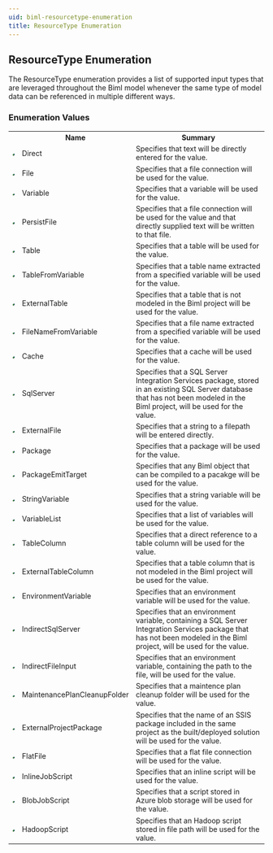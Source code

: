 ```yaml
---
uid: biml-resourcetype-enumeration
title: ResourceType Enumeration
---
```


## ResourceType Enumeration

<div class="LanguageSummary"><div class ="SummaryItem">The ResourceType enumeration provides a list of supported input types that are leveraged throughout the Biml model whenever the same type of model data can be referenced in multiple different ways.</div></div>
<div class="EnumValueGroup">

### Enumeration Values

<table id="EnumValue" class="MemberList"><tbody><tr><th class="MemberTypeIconColumnHeader">&nbsp;</th><th class="MemberNameColumnHeader">Name</th><th class="MemberSummaryColumnHeader">Summary</th></tr><tr class="cd0"><td align="center" class="MemberTypeIcon"><img src="enumValue.png"></img></td><td class="MemberName">Direct</td><td class="MemberSummary"><div class ="SummaryItem">Specifies that text will be directly entered for the value.</div></td></tr><tr class="cd1"><td align="center" class="MemberTypeIcon"><img src="enumValue.png"></img></td><td class="MemberName">File</td><td class="MemberSummary"><div class ="SummaryItem">Specifies that a file connection will be used for the value.</div></td></tr><tr class="cd0"><td align="center" class="MemberTypeIcon"><img src="enumValue.png"></img></td><td class="MemberName">Variable</td><td class="MemberSummary"><div class ="SummaryItem">Specifies that a variable will be used for the value.</div></td></tr><tr class="cd1"><td align="center" class="MemberTypeIcon"><img src="enumValue.png"></img></td><td class="MemberName">PersistFile</td><td class="MemberSummary"><div class ="SummaryItem">Specifies that a file connection will be used for the value and that directly supplied text will be written to that file.</div></td></tr><tr class="cd0"><td align="center" class="MemberTypeIcon"><img src="enumValue.png"></img></td><td class="MemberName">Table</td><td class="MemberSummary"><div class ="SummaryItem">Specifies that a table will be used for the value.</div></td></tr><tr class="cd1"><td align="center" class="MemberTypeIcon"><img src="enumValue.png"></img></td><td class="MemberName">TableFromVariable</td><td class="MemberSummary"><div class ="SummaryItem">Specifies that a table name extracted from a specified variable will be used for the value.</div></td></tr><tr class="cd0"><td align="center" class="MemberTypeIcon"><img src="enumValue.png"></img></td><td class="MemberName">ExternalTable</td><td class="MemberSummary"><div class ="SummaryItem">Specifies that a table that is not modeled in the Biml project will be used for the value.</div></td></tr><tr class="cd1"><td align="center" class="MemberTypeIcon"><img src="enumValue.png"></img></td><td class="MemberName">FileNameFromVariable</td><td class="MemberSummary"><div class ="SummaryItem">Specifies that a file name extracted from a specified variable will be used for the value.</div></td></tr><tr class="cd0"><td align="center" class="MemberTypeIcon"><img src="enumValue.png"></img></td><td class="MemberName">Cache</td><td class="MemberSummary"><div class ="SummaryItem">Specifies that a cache will be used for the value.</div></td></tr><tr class="cd1"><td align="center" class="MemberTypeIcon"><img src="enumValue.png"></img></td><td class="MemberName">SqlServer</td><td class="MemberSummary"><div class ="SummaryItem">Specifies that a SQL Server Integration Services package, stored in an existing SQL Server database that has not been modeled in the Biml project, will be used for the value.</div></td></tr><tr class="cd0"><td align="center" class="MemberTypeIcon"><img src="enumValue.png"></img></td><td class="MemberName">ExternalFile</td><td class="MemberSummary"><div class ="SummaryItem">Specifies that a string to a filepath will be entered directly.</div></td></tr><tr class="cd1"><td align="center" class="MemberTypeIcon"><img src="enumValue.png"></img></td><td class="MemberName">Package</td><td class="MemberSummary"><div class ="SummaryItem">Specifies that a package will be used for the value.</div></td></tr><tr class="cd0"><td align="center" class="MemberTypeIcon"><img src="enumValue.png"></img></td><td class="MemberName">PackageEmitTarget</td><td class="MemberSummary"><div class ="SummaryItem">Specifies that any Biml object that can be compiled to a pacakge will be used for the value.</div></td></tr><tr class="cd1"><td align="center" class="MemberTypeIcon"><img src="enumValue.png"></img></td><td class="MemberName">StringVariable</td><td class="MemberSummary"><div class ="SummaryItem">Specifies that a string variable will be used for the value.</div></td></tr><tr class="cd0"><td align="center" class="MemberTypeIcon"><img src="enumValue.png"></img></td><td class="MemberName">VariableList</td><td class="MemberSummary"><div class ="SummaryItem">Specifies that a list of variables will be used for the value.</div></td></tr><tr class="cd1"><td align="center" class="MemberTypeIcon"><img src="enumValue.png"></img></td><td class="MemberName">TableColumn</td><td class="MemberSummary"><div class ="SummaryItem">Specifies that a direct reference to a table column will be used for the value.</div></td></tr><tr class="cd0"><td align="center" class="MemberTypeIcon"><img src="enumValue.png"></img></td><td class="MemberName">ExternalTableColumn</td><td class="MemberSummary"><div class ="SummaryItem">Specifies that a table column that is not modeled in the Biml project will be used for the value.</div></td></tr><tr class="cd1"><td align="center" class="MemberTypeIcon"><img src="enumValue.png"></img></td><td class="MemberName">EnvironmentVariable</td><td class="MemberSummary"><div class ="SummaryItem">Specifies that an environment variable will be used for the value.</div></td></tr><tr class="cd0"><td align="center" class="MemberTypeIcon"><img src="enumValue.png"></img></td><td class="MemberName">IndirectSqlServer</td><td class="MemberSummary"><div class ="SummaryItem">Specifies that an environment variable, containing a SQL Server Integration Services package that has not been modeled in the Biml project, will be used for the value.</div></td></tr><tr class="cd1"><td align="center" class="MemberTypeIcon"><img src="enumValue.png"></img></td><td class="MemberName">IndirectFileInput</td><td class="MemberSummary"><div class ="SummaryItem">Specifies that an environment variable, containing the path to the file, will be used for the value.</div></td></tr><tr class="cd0"><td align="center" class="MemberTypeIcon"><img src="enumValue.png"></img></td><td class="MemberName">MaintenancePlanCleanupFolder</td><td class="MemberSummary"><div class ="SummaryItem">Specifies that a maintence plan cleanup folder will be used for the value.</div></td></tr><tr class="cd1"><td align="center" class="MemberTypeIcon"><img src="enumValue.png"></img></td><td class="MemberName">ExternalProjectPackage</td><td class="MemberSummary"><div class ="SummaryItem">Specifies that the name of an SSIS package included in the same project as the built/deployed solution will be used for the value.</div></td></tr><tr class="cd0"><td align="center" class="MemberTypeIcon"><img src="enumValue.png"></img></td><td class="MemberName">FlatFile</td><td class="MemberSummary"><div class ="SummaryItem">Specifies that a flat file connection will be used for the value.</div></td></tr><tr class="cd1"><td align="center" class="MemberTypeIcon"><img src="enumValue.png"></img></td><td class="MemberName">InlineJobScript</td><td class="MemberSummary"><div class ="SummaryItem">Specifies that an inline script will be used for the value.</div></td></tr><tr class="cd0"><td align="center" class="MemberTypeIcon"><img src="enumValue.png"></img></td><td class="MemberName">BlobJobScript</td><td class="MemberSummary"><div class ="SummaryItem">Specifies that a script stored in Azure blob storage will be used for the value.</div></td></tr><tr class="cd1"><td align="center" class="MemberTypeIcon"><img src="enumValue.png"></img></td><td class="MemberName">HadoopScript</td><td class="MemberSummary"><div class ="SummaryItem">Specifies that an Hadoop script stored in file path will be used for the value.</div></td></tr></tbody></table>
</div>